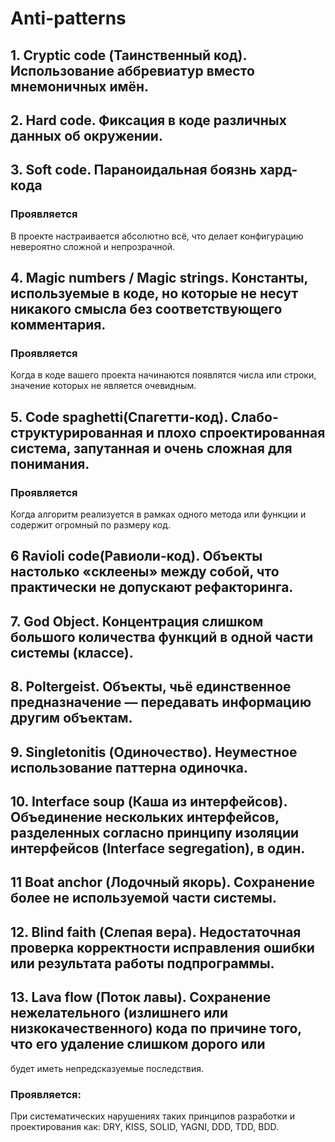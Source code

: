 # Anti-patterns

## 1. Cryptic code (Таинственный код). Использование аббревиатур вместо мнемоничных имён.

## 2. Hard code. Фиксация в коде различных данных об окружении.

## 3. Soft code. Параноидальная боязнь хард-кода

### Проявляется

В проекте настраивается абсолютно всё, что делает конфигурацию невероятно сложной и непрозрачной.

## 4. Magic numbers / Magic strings. Константы, используемые в коде, но которые не несут никакого смысла без соответствующего комментария.

### Проявляется

Когда в коде вашего проекта начинаются появлятся числа или строки, значение которых не является очевидным.

## 5. Code spaghetti(Спагетти-код). Cлабо-структурированная и плохо спроектированная система, запутанная и очень сложная для понимания.

### Проявляется

Когда алгоритм реализуется в рамках одного метода или функции и содержит огромный по размеру код.

## 6 Ravioli code(Равиоли-код). Объекты настолько «склеены» между собой, что практически не допускают рефакторинга.

## 7. God Object. Концентрация слишком большого количества функций в одной части системы (классе).

## 8. Poltergeist. Объекты, чьё единственное предназначение — передавать информацию другим объектам.

## 9. Singletonitis (Одиночество). Неуместное использование паттерна одиночка.

## 10. Interface soup (Каша из интерфейсов). Объединение нескольких интерфейсов, разделенных согласно принципу изоляции интерфейсов (Interface segregation), в один.

## 11 Boat anchor (Лодочный якорь). Сохранение более не используемой части системы.

## 12. Blind faith (Слепая вера). Недостаточная проверка корректности исправления ошибки или результата работы подпрограммы.

## 13. Lava flow (Поток лавы). Сохранение нежелательного (излишнего или низкокачественного) кода по причине того, что его удаление слишком дорого или
будет иметь непредсказуемые последствия.

### Проявляется:

При систематических нарушениях таких принципов разработки и проектирования как: DRY, KISS, SOLID, YAGNI, DDD, TDD, BDD.
